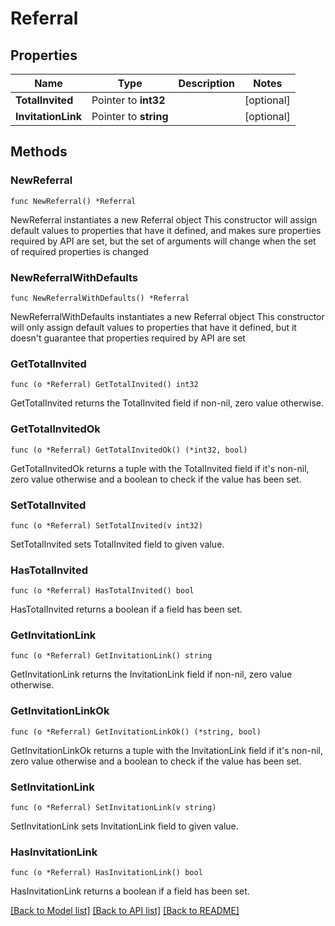 # Referral

## Properties

Name | Type | Description | Notes
------------ | ------------- | ------------- | -------------
**TotalInvited** | Pointer to **int32** |  | [optional] 
**InvitationLink** | Pointer to **string** |  | [optional] 

## Methods

### NewReferral

`func NewReferral() *Referral`

NewReferral instantiates a new Referral object
This constructor will assign default values to properties that have it defined,
and makes sure properties required by API are set, but the set of arguments
will change when the set of required properties is changed

### NewReferralWithDefaults

`func NewReferralWithDefaults() *Referral`

NewReferralWithDefaults instantiates a new Referral object
This constructor will only assign default values to properties that have it defined,
but it doesn't guarantee that properties required by API are set

### GetTotalInvited

`func (o *Referral) GetTotalInvited() int32`

GetTotalInvited returns the TotalInvited field if non-nil, zero value otherwise.

### GetTotalInvitedOk

`func (o *Referral) GetTotalInvitedOk() (*int32, bool)`

GetTotalInvitedOk returns a tuple with the TotalInvited field if it's non-nil, zero value otherwise
and a boolean to check if the value has been set.

### SetTotalInvited

`func (o *Referral) SetTotalInvited(v int32)`

SetTotalInvited sets TotalInvited field to given value.

### HasTotalInvited

`func (o *Referral) HasTotalInvited() bool`

HasTotalInvited returns a boolean if a field has been set.

### GetInvitationLink

`func (o *Referral) GetInvitationLink() string`

GetInvitationLink returns the InvitationLink field if non-nil, zero value otherwise.

### GetInvitationLinkOk

`func (o *Referral) GetInvitationLinkOk() (*string, bool)`

GetInvitationLinkOk returns a tuple with the InvitationLink field if it's non-nil, zero value otherwise
and a boolean to check if the value has been set.

### SetInvitationLink

`func (o *Referral) SetInvitationLink(v string)`

SetInvitationLink sets InvitationLink field to given value.

### HasInvitationLink

`func (o *Referral) HasInvitationLink() bool`

HasInvitationLink returns a boolean if a field has been set.


[[Back to Model list]](../README.md#documentation-for-models) [[Back to API list]](../README.md#documentation-for-api-endpoints) [[Back to README]](../README.md)


